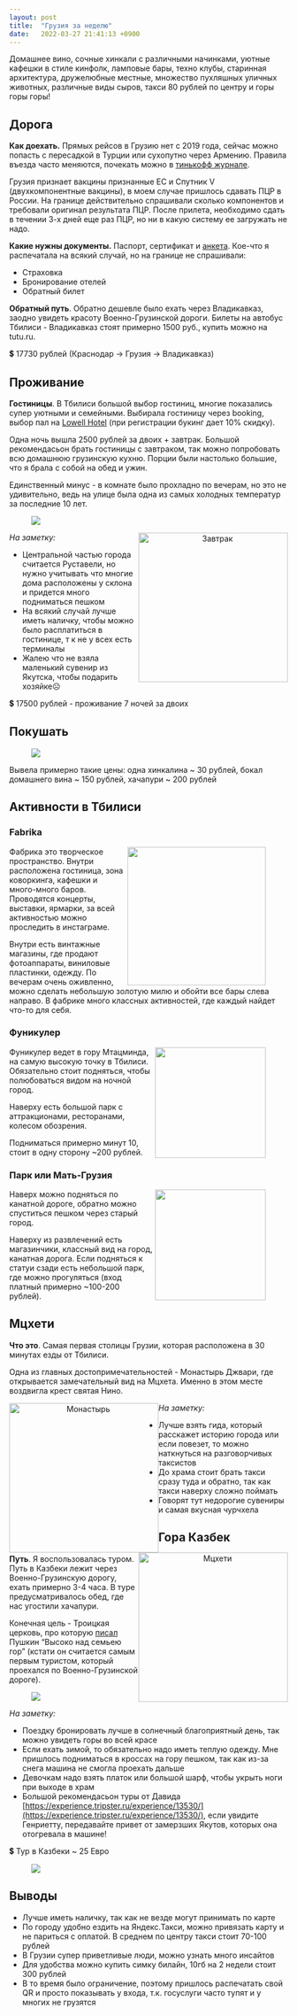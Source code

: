 ```yaml
---
layout: post
title:  "Грузия за неделю"
date:   2022-03-27 21:41:13 +0900
---
```


Домашнее вино, сочные хинкали с различными начинками, уютные кафешки в стиле кинфолк, ламповые бары, техно клубы, старинная архитектура, дружелюбные местные, множество пухляшных уличных животных, различные виды сыров, такси 80 рублей по центру и горы горы горы! 

## Дорога

**Как доехать.** Прямых рейсов в Грузию нет с 2019 года, сейчас можно попасть с пересадкой в Турции или сухопутно через Армению. Правила въезда часто меняются, почекать можно в [тинькофф журнале](https://journal.tinkoff.ru/news/gruzia-otkroyet-suhoputniye-granitsi/).

Грузия признает вакцины признанные ЕС и Спутник V (двухкомпонентные вакцины), в моем случае пришлось сдавать ПЦР в России. На границе действительно спрашивали сколько компонентов и требовали оригинал результата ПЦР. После прилета, необходимо сдать в течении 3-х дней еще раз ПЦР, но ни в какую систему ее загружать не надо.

**Какие нужны документы.** Паспорт, сертификат и [анкета](https://registration.gov.ge/pub/form/8_protocol_for_arrivals_in_georgia/tk6157/). Кое-что я распечатала на всякий случай, но на границе не спрашивали:

- Страховка
- Бронирование отелей
- Обратный билет

**Обратный путь**. Обратно дешевле было ехать через Владикавказ, заодно увидеть красоту Военно-Грузинской дороги. Билеты на автобус Тбилиси - Владикавказ стоят примерно 1500 руб., купить можно на tutu.ru.

<aside>
💲 17730 рублей (Краснодар → Грузия → Владикавказ)
</aside>

## Проживание

**Гостиницы**. В Тбилиси большой выбор гостиниц, многие показались супер уютными и семейными. Выбирала гостиницу через booking, выбор пал на [Lowell Hotel](https://www.booking.com/hotel/ge/lowell.ru.html?aid=304142;label=gen173nr-1DCAEoggI46AdIM1gEaMIBiAEBmAEhuAEHyAEN2AED6AEB-AEDiAIBqAIDuAKP18COBsACAdICJDRhMTIwZTQ4LTYzNzAtNDUwOC04YjJjLWUyODdlYzZhNmE4M9gCBOACAQ;sid=7db7983bcfa9cad1abd8d63970bf76e2;dist=0;group_adults=2;group_children=0;hapos=1;hpos=1;no_rooms=1;req_adults=2;req_children=0;room1=A%2CA;sb_price_type=total;sr_order=popularity;srepoch=1641032625;srpvid=359f4917046f007d;type=total;ucfs=1&#hotelTmpl) (при регистрации букинг дает 10% скидку). 

Одна ночь вышла 2500 рублей за двоих + завтрак. Большой рекомендасьон брать гостиницы с завтраком, так можно попробовать всю домашнюю грузинскую кухню. Порции были настолько большие, что я брала с собой на обед и ужин.

Единственный минус - в комнате было прохладно по вечерам, но это не удивительно, ведь на улице была одна из самых холодных температур за последние 10 лет.

<figure>
  <img src="{{ site.url }}/assets/images/Georgia/Снимок_экрана_2022-01-01_в_19.22.20.png" data-action="zoom" />                                                                                               
</figure>

<div align="center">
<div style="float:right">
  <img src="{{ site.url }}/assets/images/Georgia/Снимок_экрана_2022-01-01_в_19.37.38.png" alt="Завтрак" width="270"/> </div>
</div>

*На заметку:* 

- Центральной частью города считается Руставели, но нужно учитывать что многие дома расположены у склона и придется много     подниматься пешком
- На всякий случай лучше иметь наличку, чтобы можно было расплатиться в гостинице, т к не у всех есть терминалы
- Жалею что не взяла маленький сувенир из Якутска, чтобы подарить хозяйке☹️

<aside> 💲 17500 рублей - проживание 7 ночей за двоих </aside>

## Покушать

<figure>
  <img src="{{ site.url }}/assets/images/Georgia/Снимок_экрана_2022-01-29_в_16.02.09.png" data-action="zoom" />
</figure>

Вывела примерно такие цены: одна хинкалина ~ 30 рублей, бокал домашнего вина ~ 150 рублей, хачапури ~ 200 рублей

## Активности в Тбилиси

### Fabrika

<figure>
<img src="{{ site.url }}/assets/images/Georgia/Снимок_экрана_2022-01-01_в_20.09.22.png" align="right" width="250"/>                                                                                                     
</figure>

Фабрика это творческое пространство. Внутри расположена гостиница, зона коворкинга, кафешки и много-много баров. Проводятся концерты, выставки, ярмарки, за всей активностью можно проследить в инстаграме.

Внутри есть винтажные магазины, где продают фотоаппараты, виниловые пластинки, одежду. По вечерам очень оживленно, можно сделать небольшую золотую милю и обойти все бары слева направо. В фабрике много классных активностей, где каждый найдет что-то для себя.

### Фуникулер

<figure>
<img src="{{ site.url }}/assets/images/Georgia/Снимок_экрана_2022-01-01_в_20.12.29.png" align="right" width="200"/>                                                                                                   
</figure>

Фуникулер ведет в гору Мтацминда, на самую высокую точку в Тбилиси. Обязательно стоит подняться, чтобы полюбоваться видом на ночной город. 

Наверху есть большой парк с аттракционами, ресторанами, колесом обозрения. 

Подниматься примерно минут 10, стоит в одну сторону ~200 рублей.

### Парк или Мать-Грузия

<figure>
<img src="{{ site.url }}/assets/images/Georgia/Снимок_экрана_2022-02-20_в_14.43.55.png" align="right" width="200"/>                                                                                                     
</figure>

Наверх можно подняться по канатной дороге, обратно можно спуститься пешком через старый город. 

Наверху из развлечений есть магазинчики, классный вид на город, канатная дорога. Если подняться к статуи сзади есть небольшой парк, где можно прогуляться (вход платный примерно ~100-200 рублей).

## Мцхети

**Что это**. Самая первая столицы Грузии, которая расположена в 30 минутах езды от Тбилиси.

Одна из главных достопримечательностей - Монастырь Джвари, где открывается замечательный вид на Мцхета. Именно в этом месте воздвигла крест святая Нино.

<div align="center">
<div style="float:left">
  <img src="{{ site.url }}/assets/images/Georgia/Снимок_экрана_2022-01-01_в_20.23.37.png" alt="Монастырь" width="270"/> </div>
<div style="float:right">
  <img src="{{ site.url }}/assets/images/Georgia/Снимок_экрана_2022-01-01_в_20.23.50.png" alt="Мцхети" width="270"/> </div>
</div>


*На заметку:* 

- Лучше взять гида, который расскажет историю города или если повезет, то можно наткнуться на разговорчивых таксистов
- До храма стоит брать такси сразу туда и обратно, так как такси наверху сложно поймать
- Говорят тут недорогие сувениры и самая вкусная чурчхела

## Гора Казбек

**Путь**. Я воспользовалась туром. Путь в Казбеки лежит через Военно-Грузинскую дорогу, ехать примерно 3-4 часа. В туре предусматривалось обед, где нас угостили хачапури.

Конечная цель - Троицкая церковь, про которую [писал](https://www.culture.ru/poems/4913/monastyr-na-kazbeke) Пушкин “Высоко над семьею гор” (кстати он считается самым первым туристом, который проехался по Военно-Грузинской дороге).

<figure>
  <img src="{{ site.url }}/assets/images/Georgia/Снимок_экрана_2022-02-20_в_14.18.42.png" data-action="zoom" />
</figure>

*На заметку:* 

- Поездку бронировать лучше в солнечный благоприятный день, так можно увидеть горы во всей красе
- Если ехать зимой, то обязательно надо иметь теплую одежду. Мне пришлось подниматься в кроссах на гору пешком, так как из-за снега машина не смогла проехать дальше
- Девочкам надо взять платок или большой шарф, чтобы укрыть ноги при выходе в храм
- Большой рекомендасьон туры от Давида [https://experience.tripster.ru/experience/13530/](https://experience.tripster.ru/experience/13530/), если увидите Генриетту, передавайте привет от замерзших Якутов, которых она отогревала в машине!

<aside>
💲 Тур в Казбеки ~ 25 Евро
</aside>

<figure>
  <img src="{{ site.url }}/assets/images/Georgia/Снимок_экрана_2022-01-01_в_20.33.41.png" data-action="zoom" />
</figure>


## Выводы
- Лучше иметь наличку, так как не везде могут принимать по карте
- По городу удобно ездить на Яндекс.Такси, можно привязать карту и не париться с оплатой. В среднем по центру такси стоит 70-100 рублей
- В Грузии супер приветливые люди, можно узнать много инсайтов  
- Для удобства можно купить симку билайн, 10гб на 2 недели стоит 300 рублей
- В то время было ограничение, поэтому пришлось распечатать свой QR и просто показывать у входа, т.к. госуслуги часто тупят и у многих не грузятся
